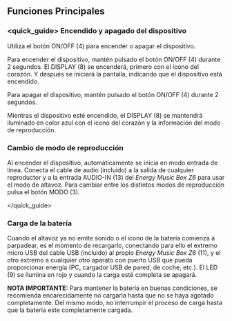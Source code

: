 ## Funciones Principales

### <quick_guide> Encendido y apagado del dispositivo

Utiliza el botón ON/OFF (4) para encender o apagar el dispositivo.

Para encender el dispositivo, mantén pulsado el botón ON/OFF (4) durante 2 segundos. El DISPLAY (8) se encenderá, primero con el icono del corazón. Y después se iniciará la pantalla, indicando que el dispositivo está encendido.

Para apagar el dispositivo, mantén pulsado el botón ON/OFF (4) durante 2 segundos.

Mientras el dispositivo esté encendido, el DISPLAY (8) se mantendrá iluminado en color azul con el icono del corazón y la información del modo de reproducción.

### Cambio de modo de reproducción

Al encender el dispositivo, automáticamente se inicia en modo entrada de línea. Conecta el cable de audio (incluido) a la salida de cualquier reproductor y a la entrada AUDIO-IN (13) del *Energy Music Box Z6* para usar el modo de altavoz. Para cambiar entre los distintos modos de reproducción pulsa el botón MODO (3).

</quick_guide>

### Carga de la batería

Cuando el altavoz ya no emite sonido o el icono de la batería comienza a parpadear, es el momento de recargarlo, conectando para ello el extremo micro USB del cable USB (incluido) al propio *Energy Music Box Z6* (11), y el otro extremo a cualquier otro aparato con puerto USB que pueda proporcionar energía (PC, cargador USB de pared, de coche, etc.). El LED (9) se ilumina en rojo y cuando la carga esté completa se apagará.

**NOTA IMPORTANTE:** Para mantener la batería en buenas condiciones, se recomienda encarecidamente no cargarla hasta que no se haya agotado completamente. Del mismo modo, no interrumpir el proceso de carga hasta que la batería este completamente cargada.
